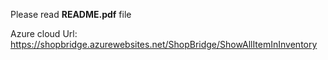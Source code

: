 Please read **README.pdf** file

Azure cloud Url: https://shopbridge.azurewebsites.net/ShopBridge/ShowAllItemInInventory
